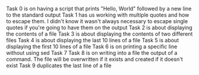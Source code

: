 Task 0 is on having a script that prints "Hello, World" followed by a new line to the standard output
Task 1 has us working with multiple quotes and how to escape them. I didn't know it wasn't always necessary to escape single quotes if you're going to have them on the output
Task 2 is about displaying the contents of a file
Task 3 is about displaying the contents of two different files
Task 4 is about displaying the last 10 lines of a file
Task 5 is about displaying the first 10 lines of a file
Task 6 is on printing a specific line without using sed
Task 7
Task 8 is on writing into a file the output of a command. The file will be overwritten if it exists and created if it doesn't exist
Task 9 duplicates the last line of a file
